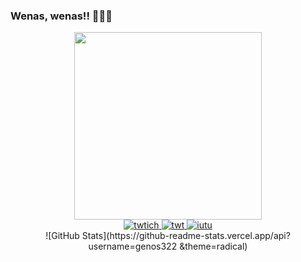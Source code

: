 ### Wenas, wenas!! 🦎🦎🦎

<div id="header" align = "center">
    <img src="https://i.pinimg.com/originals/be/26/d8/be26d8225bf4dc11587128b3943b1850.gif" width="300"/>
</div>
<div id="header" align = "center">
   <a href ="https://www.twitch.tv/genos3222">
        <img src="https://img.shields.io/twitch/status/genos3222?color=green&logo=twitch&style=for-the-badge" alt="twtich"/>
    </a>
    <a href ="https://twitter.com/TomasAn66093561">
        <img src="https://img.shields.io/twitter/url?color=blue&logo=twitter&style=for-the-badge&url=https%3A%2F%2Ftwitter.com%2FTomasAn66093561" alt ="twt"/>
    </a> 
    <a href = "https://www.youtube.com/channel/UCmqzHHIcwI6omSLaJqLcgRA/featured">
        <img src =  "https://img.shields.io/youtube/channel/views/UCmqzHHIcwI6omSLaJqLcgRA?logo=youtube&style=for-the-badge" alt="iutu" />
    </a>
</div>
<div align ="Center">
![GitHub Stats](https://github-readme-stats.vercel.app/api?username=genos322 &theme=radical)
</div


  
    


